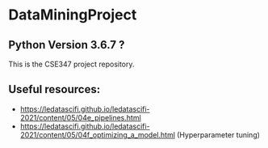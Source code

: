 # DataMiningProject

## Python Version 3.6.7 ?

This is the CSE347 project repository.

## Useful resources:
* https://ledatascifi.github.io/ledatascifi-2021/content/05/04e_pipelines.html
* https://ledatascifi.github.io/ledatascifi-2021/content/05/04f_optimizing_a_model.html (Hyperparameter tuning)